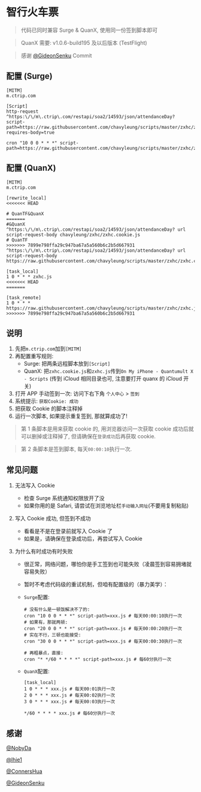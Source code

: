 #  智行火车票

> 代码已同时兼容 Surge & QuanX, 使用同一份签到脚本即可

> QuanX 需要: v1.0.6-build195 及以后版本 (TestFlight)

> 感谢 [@GideonSenku](https://github.com/GideonSenku) Commit

## 配置 (Surge)

```properties
[MITM]
m.ctrip.com

[Script]
http-request ^https:\/\/m\.ctrip\.com/restapi/soa2/14593/json/attendanceDay? script-path=https://raw.githubusercontent.com/chavyleung/scripts/master/zxhc/zxhc.cookie.js, requires-body=true

cron "10 0 0 * * *" script-path=https://raw.githubusercontent.com/chavyleung/scripts/master/zxhc/zxhc.js
```

## 配置 (QuanX)

```properties
[MITM]
m.ctrip.com

[rewrite_local]
<<<<<<< HEAD

# QuanTF&QuanX
=======
#&QuanX
^https:\/\/m\.ctrip\.com/restapi/soa2/14593/json/attendanceDay? url script-request-body chavyleung/zxhc/zxhc.cookie.js
# QuanTF
>>>>>>> 7899e798ffa29c947ba67a5a560b6c2b5d667931
^https:\/\/m\.ctrip\.com/restapi/soa2/14593/json/attendanceDay? url script-request-body https://raw.githubusercontent.com/chavyleung/scripts/master/zxhc/zxhc.cookie.js

[task_local]
1 0 * * * zxhc.js
<<<<<<< HEAD
=======

[task_remote]
1 0 * * * https://raw.githubusercontent.com/chavyleung/scripts/master/zxhc/zxhc.js
>>>>>>> 7899e798ffa29c947ba67a5a560b6c2b5d667931
```

## 说明

1. 先把`m.ctrip.com`加到`[MITM]`
2. 再配置重写规则:
   - Surge: 把两条远程脚本放到`[Script]`
   - QuanX: 把`zxhc.cookie.js`和`zxhc.js`传到`On My iPhone - Quantumult X - Scripts` (传到 iCloud 相同目录也可, 注意要打开 quanx 的 iCloud 开关)
3. 打开 APP 手动签到一次: 访问下右下角 `个人中心` > `签到`
4. 系统提示: `获取Cookie: 成功`
5. 把获取 Cookie 的脚本注释掉
6. 运行一次脚本, 如果提示重复签到, 那就算成功了!

> 第 1 条脚本是用来获取 cookie 的, 用浏览器访问一次获取 cookie 成功后就可以删掉或注释掉了, 但请确保在`登录成功`后再获取 cookie.

> 第 2 条脚本是签到脚本, 每天`00:00:10`执行一次.

## 常见问题

1. 无法写入 Cookie

   - 检查 Surge 系统通知权限放开了没
   - 如果你用的是 Safari, 请尝试在浏览地址栏`手动输入网址`(不要用复制粘贴)

2. 写入 Cookie 成功, 但签到不成功

   - 看看是不是在登录前就写入 Cookie 了
   - 如果是，请确保在登录成功后，再尝试写入 Cookie

3. 为什么有时成功有时失败

   - 很正常，网络问题，哪怕你是手工签到也可能失败（凌晨签到容易拥堵就容易失败）
   - 暂时不考虑代码级的重试机制，但咱有配置级的（暴力美学）：

   - `Surge`配置:

     ```properties
     # 没有什么是一顿饭解决不了的:
     cron "10 0 0 * * *" script-path=xxx.js # 每天00:00:10执行一次
     # 如果有，那就两顿:
     cron "20 0 0 * * *" script-path=xxx.js # 每天00:00:20执行一次
     # 实在不行，三顿也能接受:
     cron "30 0 0 * * *" script-path=xxx.js # 每天00:00:30执行一次

     # 再粗暴点，直接:
     cron "* */60 * * * *" script-path=xxx.js # 每60分执行一次
     ```

   - `QuanX`配置:

     ```properties
     [task_local]
     1 0 * * * xxx.js # 每天00:01执行一次
     2 0 * * * xxx.js # 每天00:02执行一次
     3 0 * * * xxx.js # 每天00:03执行一次

     */60 * * * * xxx.js # 每60分执行一次
     ```

## 感谢

[@NobyDa](https://github.com/NobyDa)

[@lhie1](https://github.com/lhie1)

[@ConnersHua](https://github.com/ConnersHua)

[@GideonSenku](https://github.com/GideonSenku)
